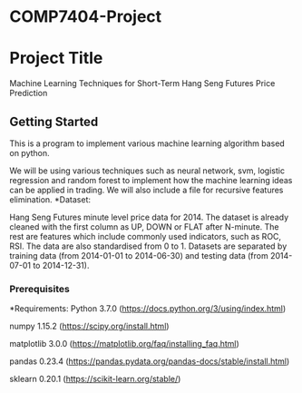# COMP7404-Project

# Project Title

Machine Learning Techniques for Short-Term Hang Seng Futures Price Prediction

## Getting Started


This is a program to implement various machine learning algorithm based on python.

 We will be using various techniques such as neural network, svm, logistic regression and random forest to implement how the machine learning ideas can be applied in trading. We will also include a file for recursive features elimination. 
*Dataset:

 Hang Seng Futures minute level price data for 2014. The dataset is already cleaned with the first column as UP, DOWN or FLAT after N-minute. The rest are features which include commonly used indicators, such as ROC, RSI. The data are also standardised from 0 to 1.
Datasets are separated by training data (from 2014-01-01 to 2014-06-30) and testing data (from 2014-07-01 to 2014-12-31).

### Prerequisites

*Requirements:
Python 3.7.0 (https://docs.python.org/3/using/index.html)

numpy 1.15.2 (https://scipy.org/install.html)

matplotlib 3.0.0 (https://matplotlib.org/faq/installing_faq.html) 

pandas 0.23.4 (https://pandas.pydata.org/pandas-docs/stable/install.html)


sklearn 0.20.1 (https://scikit-learn.org/stable/)


